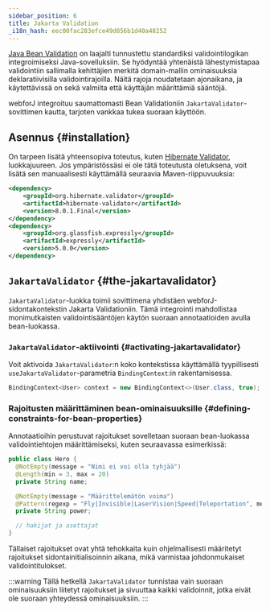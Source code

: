 ```yaml
---
sidebar_position: 6
title: Jakarta Validation
_i18n_hash: eec00fac283efce49d856b1d40a48252
---
```

[Java Bean Validation](https://beanvalidation.org/) on laajalti tunnustettu standardiksi validointilogikan integroimiseksi Java-sovelluksiin. Se hyödyntää yhtenäistä lähestymistapaa validointiin sallimalla kehittäjien merkitä domain-mallin ominaisuuksia deklaratiivisilla validointirajoilla. Näitä rajoja noudatetaan ajonaikana, ja käytettävissä on sekä valmiita että käyttäjän määrittämiä sääntöjä.

webforJ integroituu saumattomasti Bean Validationiin `JakartaValidator`-sovittimen kautta, tarjoten vankkaa tukea suoraan käyttöön.

## Asennus {#installation}

On tarpeen lisätä yhteensopiva toteutus, kuten [Hibernate Validator](https://hibernate.org/validator/), luokkajuureen. Jos ympäristössäsi ei ole tätä toteutusta oletuksena, voit lisätä sen manuaalisesti käyttämällä seuraavia Maven-riippuvuuksia:

```xml
<dependency>
    <groupId>org.hibernate.validator</groupId>
    <artifactId>hibernate-validator</artifactId>
    <version>8.0.1.Final</version>
</dependency>
<dependency>
    <groupId>org.glassfish.expressly</groupId>
    <artifactId>expressly</artifactId>
    <version>5.0.0</version>
</dependency>
```

## `JakartaValidator` {#the-jakartavalidator}

`JakartaValidator`-luokka toimii sovittimena yhdistäen webforJ-sidontakontekstin Jakarta Validationiin. Tämä integrointi mahdollistaa monimutkaisten validointisääntöjen käytön suoraan annotaatioiden avulla bean-luokassa.

### `JakartaValidator`-aktiivointi {#activating-jakartavalidator}

Voit aktivoida `JakartaValidator`:n koko kontekstissa käyttämällä tyypillisesti `useJakartaValidator`-parametria `BindingContext`:in rakentamisessa.

```java
BindingContext<User> context = new BindingContext<>(User.class, true);
```

### Rajoitusten määrittäminen bean-ominaisuuksille {#defining-constraints-for-bean-properties}

Annotaatioihin perustuvat rajoitukset sovelletaan suoraan bean-luokassa validointiehtojen määrittämiseksi, kuten seuraavassa esimerkissä:

```java
public class Hero {
  @NotEmpty(message = "Nimi ei voi olla tyhjää")
  @Length(min = 3, max = 20)
  private String name;

  @NotEmpty(message = "Määrittelemätön voima")
  @Pattern(regexp = "Fly|Invisible|LaserVision|Speed|Teleportation", message = "Virheellinen voima")
  private String power;

  // hakijat ja asettajat
}
```

Tällaiset rajoitukset ovat yhtä tehokkaita kuin ohjelmallisesti määritetyt rajoitukset sidontainitialisoinnin aikana, mikä varmistaa johdonmukaiset validointitulokset.

:::warning
Tällä hetkellä `JakartaValidator` tunnistaa vain suoraan ominaisuuksiin liitetyt rajoitukset ja sivuuttaa kaikki validoinnit, jotka eivät ole suoraan yhteydessä ominaisuuksiin.
:::
